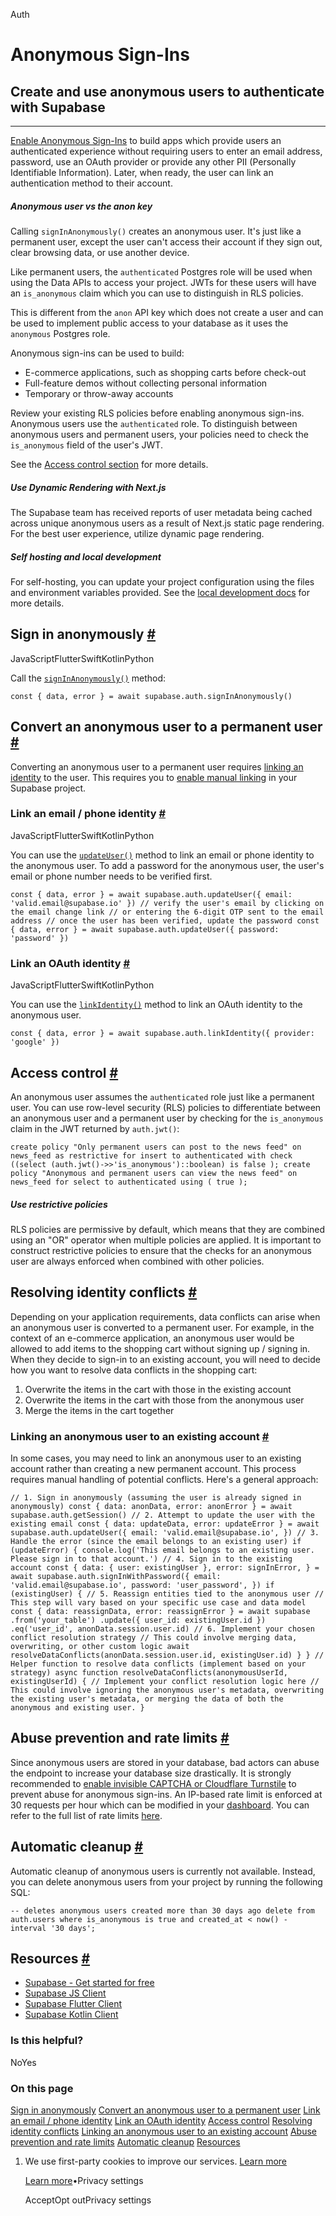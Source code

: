 Auth

# Anonymous Sign-Ins

## Create and use anonymous users to authenticate with Supabase

* * *

[Enable Anonymous Sign-Ins](https://supabase.com/dashboard/project/_/settings/auth) to build apps which provide users an authenticated experience without requiring users to enter an email address, password, use an OAuth provider or provide any other PII (Personally Identifiable Information). Later, when ready, the user can link an authentication method to their account.

##### Anonymous user vs the anon key

Calling `signInAnonymously()` creates an anonymous user. It's just like a permanent user, except the user can't access their account if they sign out, clear browsing data, or use another device.

Like permanent users, the `authenticated` Postgres role will be used when using the Data APIs to access your project. JWTs for these users will have an `is_anonymous` claim which you can use to distinguish in RLS policies.

This is different from the `anon` API key which does not create a user and can be used to implement public access to your database as it uses the `anonymous` Postgres role.

Anonymous sign-ins can be used to build:

- E-commerce applications, such as shopping carts before check-out
- Full-feature demos without collecting personal information
- Temporary or throw-away accounts

Review your existing RLS policies before enabling anonymous sign-ins. Anonymous users use the `authenticated` role. To distinguish between anonymous users and permanent users, your policies need to check the `is_anonymous` field of the user's JWT.

See the [Access control section](https://supabase.com/docs/guides/auth/auth-anonymous#access-control) for more details.

##### Use Dynamic Rendering with Next.js

The Supabase team has received reports of user metadata being cached across unique anonymous users as a result of Next.js static page rendering. For the best user experience, utilize dynamic page rendering.

##### Self hosting and local development

For self-hosting, you can update your project configuration using the files and environment variables provided. See the [local development docs](https://supabase.com/docs/guides/cli/config) for more details.

## Sign in anonymously [\#](https://supabase.com/docs/guides/auth/auth-anonymous\#sign-in-anonymously)

JavaScriptFlutterSwiftKotlinPython

Call the [`signInAnonymously()`](https://supabase.com/docs/reference/javascript/auth-signinanonymously) method:

`
const { data, error } = await supabase.auth.signInAnonymously()
`

## Convert an anonymous user to a permanent user [\#](https://supabase.com/docs/guides/auth/auth-anonymous\#convert-an-anonymous-user-to-a-permanent-user)

Converting an anonymous user to a permanent user requires [linking an identity](https://supabase.com/docs/guides/auth/auth-identity-linking#manual-linking-beta) to the user. This requires you to [enable manual linking](https://supabase.com/dashboard/project/_/settings/auth) in your Supabase project.

### Link an email / phone identity [\#](https://supabase.com/docs/guides/auth/auth-anonymous\#link-an-email--phone-identity)

JavaScriptFlutterSwiftKotlinPython

You can use the [`updateUser()`](https://supabase.com/docs/reference/javascript/auth-updateuser) method to link an email or phone identity to the anonymous user. To add a password for the anonymous user, the user's email or phone number needs to be verified first.

`
const { data, error } = await supabase.auth.updateUser({ email: 'valid.email@supabase.io' })
// verify the user's email by clicking on the email change link
// or entering the 6-digit OTP sent to the email address
// once the user has been verified, update the password
const { data, error } = await supabase.auth.updateUser({ password: 'password' })
`

### Link an OAuth identity [\#](https://supabase.com/docs/guides/auth/auth-anonymous\#link-an-oauth-identity)

JavaScriptFlutterSwiftKotlinPython

You can use the [`linkIdentity()`](https://supabase.com/docs/reference/javascript/auth-linkidentity) method to link an OAuth identity to the anonymous user.

`
const { data, error } = await supabase.auth.linkIdentity({ provider: 'google' })
`

## Access control [\#](https://supabase.com/docs/guides/auth/auth-anonymous\#access-control)

An anonymous user assumes the `authenticated` role just like a permanent user. You can use row-level security (RLS) policies to differentiate between an anonymous user and a permanent user by checking for the `is_anonymous` claim in the JWT returned by `auth.jwt()`:

`
create policy "Only permanent users can post to the news feed"
on news_feed as restrictive for insert
to authenticated
with check ((select (auth.jwt()->>'is_anonymous')::boolean) is false );
create policy "Anonymous and permanent users can view the news feed"
on news_feed for select
to authenticated
using ( true );
`

##### Use restrictive policies

RLS policies are permissive by default, which means that they are combined using an "OR" operator when multiple policies are applied. It is important to construct restrictive policies to ensure that the checks for an anonymous user are always enforced when combined with other policies.

## Resolving identity conflicts [\#](https://supabase.com/docs/guides/auth/auth-anonymous\#resolving-identity-conflicts)

Depending on your application requirements, data conflicts can arise when an anonymous user is converted to a permanent user. For example, in the context of an e-commerce application, an anonymous user would be allowed to add items to the shopping cart without signing up / signing in. When they decide to sign-in to an existing account, you will need to decide how you want to resolve data conflicts in the shopping cart:

1. Overwrite the items in the cart with those in the existing account
2. Overwrite the items in the cart with those from the anonymous user
3. Merge the items in the cart together

### Linking an anonymous user to an existing account [\#](https://supabase.com/docs/guides/auth/auth-anonymous\#linking-an-anonymous-user-to-an-existing-account)

In some cases, you may need to link an anonymous user to an existing account rather than creating a new permanent account. This process requires manual handling of potential conflicts. Here's a general approach:

`
// 1. Sign in anonymously (assuming the user is already signed in anonymously)
const { data: anonData, error: anonError } = await supabase.auth.getSession()
// 2. Attempt to update the user with the existing email
const { data: updateData, error: updateError } = await supabase.auth.updateUser({
email: 'valid.email@supabase.io',
})
// 3. Handle the error (since the email belongs to an existing user)
if (updateError) {
console.log('This email belongs to an existing user. Please sign in to that account.')
// 4. Sign in to the existing account
const {
    data: { user: existingUser },
    error: signInError,
} = await supabase.auth.signInWithPassword({
    email: 'valid.email@supabase.io',
    password: 'user_password',
})
if (existingUser) {
    // 5. Reassign entities tied to the anonymous user
    // This step will vary based on your specific use case and data model
    const { data: reassignData, error: reassignError } = await supabase
      .from('your_table')
      .update({ user_id: existingUser.id })
      .eq('user_id', anonData.session.user.id)
    // 6. Implement your chosen conflict resolution strategy
    // This could involve merging data, overwriting, or other custom logic
    await resolveDataConflicts(anonData.session.user.id, existingUser.id)
}
}
// Helper function to resolve data conflicts (implement based on your strategy)
async function resolveDataConflicts(anonymousUserId, existingUserId) {
// Implement your conflict resolution logic here
// This could involve ignoring the anonymous user's metadata, overwriting the existing user's metadata, or merging the data of both the anonymous and existing user.
}
`

## Abuse prevention and rate limits [\#](https://supabase.com/docs/guides/auth/auth-anonymous\#abuse-prevention-and-rate-limits)

Since anonymous users are stored in your database, bad actors can abuse the endpoint to increase your database size drastically. It is strongly recommended to [enable invisible CAPTCHA or Cloudflare Turnstile](https://supabase.com/docs/guides/auth/auth-captcha) to prevent abuse for anonymous sign-ins. An IP-based rate limit is enforced at 30 requests per hour which can be modified in your [dashboard](https://supabase.com/dashboard/project/_/auth/rate-limits). You can refer to the full list of rate limits [here](https://supabase.com/docs/guides/platform/going-into-prod#rate-limiting-resource-allocation--abuse-prevention).

## Automatic cleanup [\#](https://supabase.com/docs/guides/auth/auth-anonymous\#automatic-cleanup)

Automatic cleanup of anonymous users is currently not available. Instead, you can delete anonymous users from your project by running the following SQL:

`
-- deletes anonymous users created more than 30 days ago
delete from auth.users
where is_anonymous is true and created_at < now() - interval '30 days';
`

## Resources [\#](https://supabase.com/docs/guides/auth/auth-anonymous\#resources)

- [Supabase - Get started for free](https://supabase.com/)
- [Supabase JS Client](https://github.com/supabase/supabase-js)
- [Supabase Flutter Client](https://github.com/supabase/supabase-flutter)
- [Supabase Kotlin Client](https://github.com/supabase-community/supabase-kt)

### Is this helpful?

NoYes

### On this page

[Sign in anonymously](https://supabase.com/docs/guides/auth/auth-anonymous#sign-in-anonymously) [Convert an anonymous user to a permanent user](https://supabase.com/docs/guides/auth/auth-anonymous#convert-an-anonymous-user-to-a-permanent-user) [Link an email / phone identity](https://supabase.com/docs/guides/auth/auth-anonymous#link-an-email--phone-identity) [Link an OAuth identity](https://supabase.com/docs/guides/auth/auth-anonymous#link-an-oauth-identity) [Access control](https://supabase.com/docs/guides/auth/auth-anonymous#access-control) [Resolving identity conflicts](https://supabase.com/docs/guides/auth/auth-anonymous#resolving-identity-conflicts) [Linking an anonymous user to an existing account](https://supabase.com/docs/guides/auth/auth-anonymous#linking-an-anonymous-user-to-an-existing-account) [Abuse prevention and rate limits](https://supabase.com/docs/guides/auth/auth-anonymous#abuse-prevention-and-rate-limits) [Automatic cleanup](https://supabase.com/docs/guides/auth/auth-anonymous#automatic-cleanup) [Resources](https://supabase.com/docs/guides/auth/auth-anonymous#resources)

1. We use first-party cookies to improve our services. [Learn more](https://supabase.com/privacy#8-cookies-and-similar-technologies-used-on-our-european-services)



   [Learn more](https://supabase.com/privacy#8-cookies-and-similar-technologies-used-on-our-european-services)•Privacy settings





   AcceptOpt outPrivacy settings